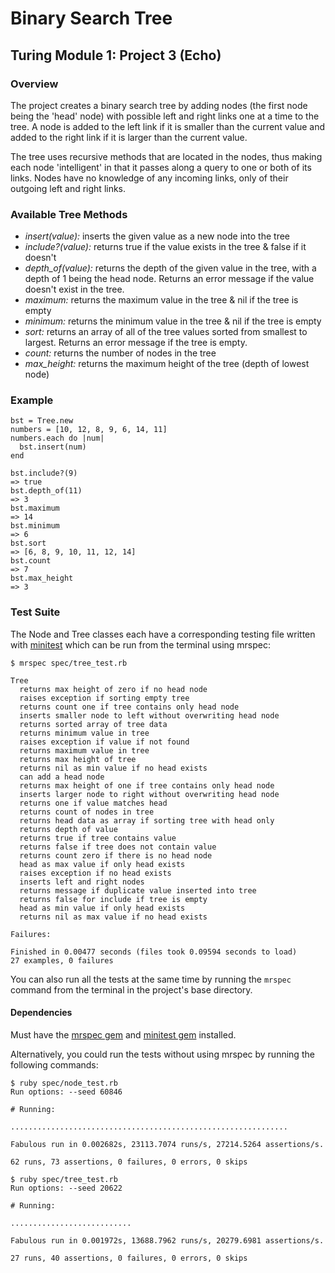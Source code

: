 # Binary Search Tree
## Turing Module 1: Project 3 (Echo)

### Overview

The project creates a binary search tree by adding nodes (the first node being the 'head' node) with possible left and right links one at a time to the tree. A node is added to the left link if it is smaller than the current value and added to the right link if it is larger than the current value.

The tree uses recursive methods that are located in the nodes, thus making each node 'intelligent' in that it passes along a query to one or both of its links. Nodes have no knowledge of any incoming links, only of their outgoing left and right links.

### Available Tree Methods

* *insert(value):* inserts the given value as a new node into the tree
* *include?(value):* returns true if the value exists in the tree & false if it doesn't
* *depth_of(value):* returns the depth of the given value in the tree, with a depth of 1 being the head node. Returns an error message if the value doesn't exist in the tree.
* *maximum:* returns the maximum value in the tree & nil if the tree is empty
* *minimum:* returns the minimum value in the tree & nil if the tree is empty
* *sort:* returns an array of all of the tree values sorted from smallest to largest. Returns an error message if the tree is empty.
* *count:* returns the number of nodes in the tree
* *max_height:* returns the maximum height of the tree (depth of lowest node)

### Example

```
bst = Tree.new
numbers = [10, 12, 8, 9, 6, 14, 11]
numbers.each do |num|
  bst.insert(num)
end

bst.include?(9)
=> true
bst.depth_of(11)
=> 3
bst.maximum
=> 14
bst.minimum
=> 6
bst.sort
=> [6, 8, 9, 10, 11, 12, 14]
bst.count
=> 7
bst.max_height
=> 3
```


### Test Suite

The Node and Tree classes each have a corresponding testing file written with [minitest](https://github.com/seattlerb/minitest) which can be run from the terminal using mrspec:

```
$ mrspec spec/tree_test.rb

Tree
  returns max height of zero if no head node
  raises exception if sorting empty tree
  returns count one if tree contains only head node
  inserts smaller node to left without overwriting head node
  returns sorted array of tree data
  returns minimum value in tree
  raises exception if value if not found
  returns maximum value in tree
  returns max height of tree
  returns nil as min value if no head exists
  can add a head node
  returns max height of one if tree contains only head node
  inserts larger node to right without overwriting head node
  returns one if value matches head
  returns count of nodes in tree
  returns head data as array if sorting tree with head only
  returns depth of value
  returns true if tree contains value
  returns false if tree does not contain value
  returns count zero if there is no head node
  head as max value if only head exists
  raises exception if no head exists
  inserts left and right nodes
  returns message if duplicate value inserted into tree
  returns false for include if tree is empty
  head as min value if only head exists
  returns nil as max value if no head exists

Failures:

Finished in 0.00477 seconds (files took 0.09594 seconds to load)
27 examples, 0 failures
```

You can also run all the tests at the same time by running the `mrspec` command from the terminal in the project's base directory.

#### Dependencies

Must have the [mrspec gem](https://github.com/JoshCheek/mrspec) and [minitest gem](https://github.com/seattlerb/minitest) installed.

Alternatively, you could run the tests without using mrspec by running the following commands:

```
$ ruby spec/node_test.rb
Run options: --seed 60846

# Running:

..............................................................

Fabulous run in 0.002682s, 23113.7074 runs/s, 27214.5264 assertions/s.

62 runs, 73 assertions, 0 failures, 0 errors, 0 skips

$ ruby spec/tree_test.rb
Run options: --seed 20622

# Running:

...........................

Fabulous run in 0.001972s, 13688.7962 runs/s, 20279.6981 assertions/s.

27 runs, 40 assertions, 0 failures, 0 errors, 0 skips
```
